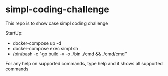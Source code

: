 # simpl-coding-challenge
This repo is to show case simpl coding challenge

StartUp: 

- docker-compose up -d
- docker-compose exec simpl sh
- /bin/bash -c "go build -v -o ./bin ./cmd && ./cmd/cmd"

For any help on supported commands, type help and it shows all supported commands

